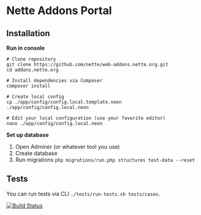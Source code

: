 Nette Addons Portal
===================


Installation
------------

**Run in console**

```
# Clone repository
git clone https://github.com/nette/web-addons.nette.org.git
cd addons.nette.org

# Install dependencies via Composer
composer install

# Create local config
cp ./app/config/config.local.template.neon ./app/config/config.local.neon

# Edit your local configuration (use your favorite editor)
nano ./app/config/config.local.neon
```

**Set up database**

1. Open Adminer (or whatever tool you use)
2. Create database
3. Run migrations `php migrations/run.php structures test-data --reset`


Tests
-----
You can run tests via CLI `./tests/run-tests.sh tests/cases`.

[![Build Status](https://travis-ci.org/nette/web-addons.nette.org.png?branch=master)](https://travis-ci.org/nette/web-addons.nette.org)

